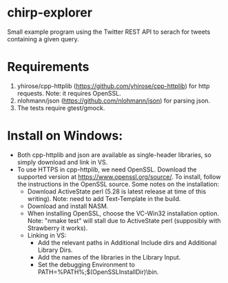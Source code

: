 # chirp-explorer

Small example program using the Twitter REST API to serach for tweets containing a given query.

# Requirements

1. yhirose/cpp-httplib (https://github.com/yhirose/cpp-httplib) for http requests.
Note: it requires OpenSSL.
2. nlohmann/json (https://github.com/nlohmann/json) for parsing json.
3. The tests require gtest/gmock.

# Install on Windows:

- Both cpp-httplib and json are available as single-header libraries, so simply download and link in VS.
- To use HTTPS in cpp-httplib, we need OpenSSL. Download the supported version at https://www.openssl.org/source/.
To install, follow the instructions in the OpenSSL source. Some notes on the installation:
    - Download ActiveState perl (5.28 is latest release at time of this writing).
    Note: need to add Text-Template in the build.
    - Download and install NASM.
    - When installing OpenSSL, choose the VC-Win32 installation option.
    Note: "nmake test" will stall due to ActiveState perl (supposibly with Strawberry it works).
    - Linking in VS:
        - Add the relevant paths in Additional Include dirs and Additional Library Dirs.
        - Add the names of the libraries in the Library Input.
        - Set the debugging Environment to PATH=%PATH%;$(OpenSSLInstallDir)\bin.

